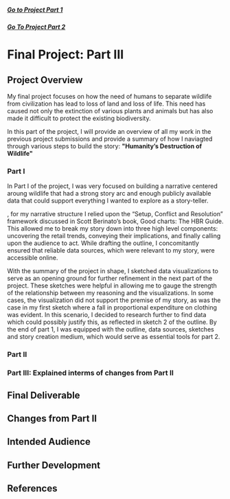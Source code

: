 ##### [Go to Project Part 1](FinalProject1.md)
##### [Go To Project Part 2](FinalProject2.md)

# Final Project: Part III
## Project Overview
My final project focuses on how the need of humans to separate wildlife from civilization has lead to loss of land and loss of life. This need has caused not only the extinction of various plants and animals but has also made it difficult to protect the existing biodiversity. 

In this part of the project, I will provide an overview of all my work in the previous project submissions and provide a summary of how I naviagted through various steps to build the story: **"Humanity’s Destruction of Wildlife"**

### Part I
In Part I of the project, I was very focused on building a narrative centered aroung wildlife that had a strong story arc and enough publicly available data that could support everything I wanted to explore as a story-teller. 


, for my narrative structure I relied upon the “Setup, Conflict and Resolution” framework discussed in Scott Berinato’s book, Good charts: The HBR Guide. This allowed me to break my story down into three high level components: uncovering the retail trends, conveying their implications, and finally calling upon the audience to act. While drafting the outline, I concomitantly ensured that reliable data sources, which were relevant to my story, were accessible online.

With the summary of the project in shape, I sketched data visualizations to serve as an opening ground for further refinement in the next part of the project. These sketches were helpful in allowing me to gauge the strength of the relationship between my reasoning and the visualizations. In some cases, the visualization did not support the premise of my story, as was the case in my first sketch where a fall in proportional expenditure on clothing was evident. In this scenario, I decided to research further to find data which could possibly justify this, as reflected in sketch 2 of the outline. By the end of part 1, I was equipped with the outline, data sources, sketches and story creation medium, which would serve as essential tools for part 2.

### Part II
### Part III: Explained interms of changes from Part II
## Final Deliverable
## Changes from Part II
## Intended Audience 
## Further Development
## References
